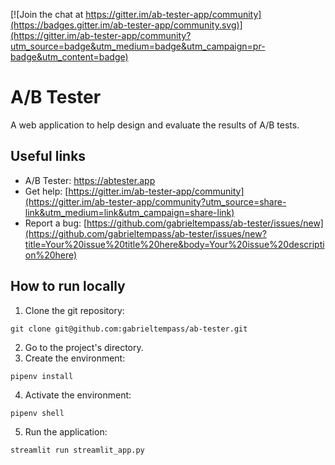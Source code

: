 [![Join the chat at https://gitter.im/ab-tester-app/community](https://badges.gitter.im/ab-tester-app/community.svg)](https://gitter.im/ab-tester-app/community?utm_source=badge&utm_medium=badge&utm_campaign=pr-badge&utm_content=badge)

# A/B Tester

A web application to help design and evaluate the results of A/B tests.

## Useful links

- A/B Tester: https://abtester.app
- Get help: [https://gitter.im/ab-tester-app/community](https://gitter.im/ab-tester-app/community?utm_source=share-link&utm_medium=link&utm_campaign=share-link)
- Report a bug: [https://github.com/gabrieltempass/ab-tester/issues/new](https://github.com/gabrieltempass/ab-tester/issues/new?title=Your%20issue%20title%20here&body=Your%20issue%20description%20here)

## How to run locally

1. Clone the git repository:

```
git clone git@github.com:gabrieltempass/ab-tester.git
```

2. Go to the project's directory.
3. Create the environment:

```
pipenv install
```

4. Activate the environment:

```
pipenv shell
```

5. Run the application:

```
streamlit run streamlit_app.py
```